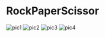 # RockPaperScissor
![pic1](https://user-images.githubusercontent.com/98105620/204151810-4bac9ef0-983f-4c92-8130-bde58b79bd4b.jpeg)
![pic2](https://user-images.githubusercontent.com/98105620/204151815-b23c62c8-91d2-433a-ac80-3c2e91f3a5d3.jpeg)
![pic3](https://user-images.githubusercontent.com/98105620/204151823-7621b3eb-1e48-4867-b13c-5dc45aa1ea4a.jpeg)
![pic4](https://user-images.githubusercontent.com/98105620/204151828-6c7dbfb0-98d7-4d33-b65b-59b9c9161f97.jpeg)
